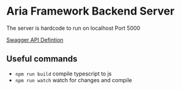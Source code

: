# Aria Framework Backend Server
The server is hardcode to run on localhost Port 5000

[Swagger API Defintion](https://app.swaggerhub.com/apis/Sam7875/Aria/1.0.0)

## Useful commands

 * `npm run build`   compile typescript to js
 * `npm run watch`   watch for changes and compile
